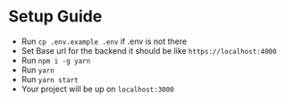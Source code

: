 # Setup Guide

- Run `cp .env.example .env` if .env is not there
- Set Base url for the backend it should be like `https://localhost:4000`
- Run `npm i -g yarn`
- Run `yarn`
- Run `yarn start`
- Your project will be up on `localhost:3000`
